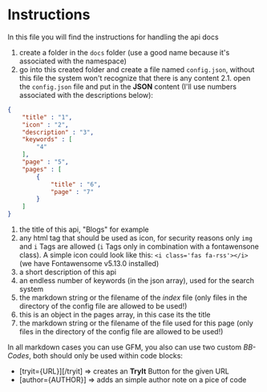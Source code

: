 # Instructions
In this file you will find the instructions for handling the api docs

1. create a folder in the `docs` folder (use a good name because it's associated with the namespace)
2. go into this created folder and create a file named `config.json`, without this file the system won't recognize that there is any content
2.1. open the `config.json` file and put in the **JSON** content (I'll use numbers associated with the descriptions below):
```json
{
    "title" : "1",
    "icon" : "2",
    "description" : "3",
    "keywords" : [
        "4"
    ],
    "page" : "5",
    "pages" : [
        {
            "title" : "6",
            "page" : "7"
        }
    ]
}
```
1) the title of this api, "Blogs" for example
2) any html tag that should be used as icon, for security reasons only `img` and `i` Tags are allowed (`i` Tags only in combination with a fontawensone class). A simple icon        could look like this: `<i class='fas fa-rss'></i>` (we have Fontawensome v5.13.0 installed)
3) a short description of this api
4) an endless number of keywords (in the json array), used for the search system
5) the markdown string or the filename of the *index* file (only files in the directory of the config file are allowed to be used!)
6) this is an object in the pages array, in this case its the title
7) the markdown string or the filename of the file used for this page (only files in the directory of the config file are allowed to be used!)

In all markdown cases you can use GFM, you also can use two custom *BB-Codes*, both should only be used within code blocks:
- [tryit={URL}][/tryit] => creates an **TryIt** Button for the given URL
- [author={AUTHOR}] => adds an simple author note on a pice of code

